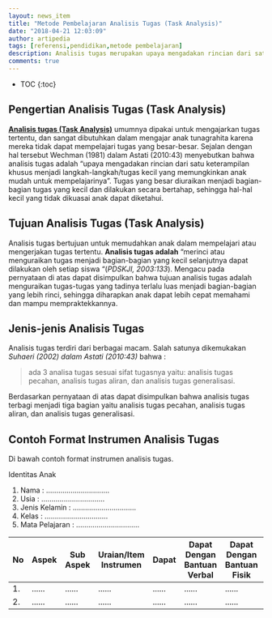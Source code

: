 ```yaml
---
layout: news_item
title: "Metode Pembelajaran Analisis Tugas (Task Analysis)"
date: "2018-04-21 12:03:09"
author: artipedia
tags: [referensi,pendidikan,metode pembelajaran]
description: Analisis tugas merupakan upaya mengadakan rincian dari satu keterampilan khusus menjadi langkah-langkah/tugas kecil yang memungkinkan anak mudah untuk mempelajarinya
comments: true
---
```


* TOC
{:toc}
## Pengertian Analisis Tugas (Task Analysis)
**[Analisis tugas (Task Analysis)](https://artipedia.id/teori/metode-pembelajaran-analisis-tugas.html "Analisis Tugas (Task Analysis)")** umumnya dipakai untuk mengajarkan tugas tertentu, dan sangat dibutuhkan dalam mengajar anak tunagrahita karena mereka tidak dapat mempelajari tugas yang besar-besar. Sejalan dengan hal tersebut Wechman (1981) dalam Astati (2010:43) menyebutkan bahwa analisis tugas adalah “upaya mengadakan rincian dari satu keterampilan khusus menjadi langkah-langkah/tugas kecil yang memungkinkan anak mudah untuk mempelajarinya”. Tugas yang besar diuraikan menjadi bagian-bagian tugas yang kecil dan dilakukan secara bertahap, sehingga hal-hal kecil yang tidak dikuasai anak dapat diketahui. 

## Tujuan Analisis Tugas (Task Analysis)
Analisis tugas bertujuan untuk memudahkan anak dalam mempelajari atau mengerjakan tugas tertentu. **Analisis tugas adalah** “merinci atau menguraikan tugas menjadi bagian-bagian yang kecil selanjutnya dapat dilakukan oleh setiap siswa “(*PDSKJI, 2003:133*).
Mengacu pada pernyataan di atas dapat disimpulkan bahwa tujuan analisis tugas adalah menguraikan tugas-tugas yang tadinya terlalu luas menjadi bagian-bagian yang lebih rinci, sehingga diharapkan anak dapat lebih cepat memahami dan mampu mempraktekkannya.

## Jenis-jenis Analisis Tugas
Analisis tugas terdiri dari berbagai macam. Salah satunya dikemukakan *Suhaeri (2002) dalam Astati (2010:43)* bahwa :

> ada 3 analisa tugas sesuai sifat tugasnya yaitu: analisis tugas pecahan, analisis tugas aliran, dan analisis tugas generalisasi. 

Berdasarkan pernyataan di atas dapat disimpulkan bahwa analisis tugas terbagi menjadi tiga bagian yaitu analisis tugas pecahan, analisis tugas aliran, dan analisis tugas generalisasi. 

## Contoh Format Instrumen Analisis Tugas
Di bawah contoh format instrumen analisis tugas.


Identitas Anak
1. Nama 	        : ...............................
2. Usia		        : ...............................
3. Jenis Kelamin	: ...............................     
4. Kelas         	: ...............................
5. Mata Pelajaran	: ...............................

    
|No|Aspek|Sub Aspek|Uraian/Item Instrumen|Dapat|Dapat Dengan Bantuan Verbal|Dapat Dengan Bantuan Fisik|Tidak Dapat|
| --- | --- | --- | --- | --- | --- | --- | --- |
|1.| ......|......|......|......|......|......|......|
|2.| ......|......|......|......|......|......|......|
